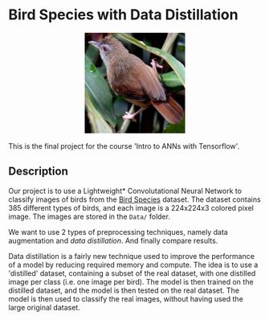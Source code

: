 # Bird Species with Data Distillation

<p align="center"><img src='Data\valid\ABBOTTS BABBLER\1.jpg' width=200></p>

This is the final project for the course 'Intro to ANNs with Tensorflow'.

## Description

Our project is to use a Lightweight* Convolutational Neural Network to classify images of birds from the [Bird Species](https://www.kaggle.com/gpiosenka/100-bird-species) dataset. The dataset contains 385 different types of birds, and each image is a 224x224x3 colored pixel image. The images are stored in the `Data/` folder.

We want to use 2 types of preprocessing techniques, namely data augmentation and *data distillation*. And finally compare results.

Data distillation is a fairly new technique used to improve the performance of a model by reducing required memory and compute. The idea is to use a 'distilled' dataset, containing a subset of the real dataset, with one distilled image per class (i.e. one image per bird). The model is then trained on the distilled dataset, and the model is then tested on the real dataset. The model is then used to classify the real images, without having used the large original dataset.



